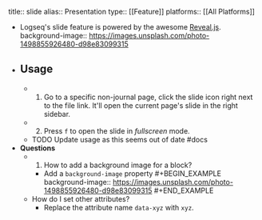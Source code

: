 title:: slide
alias:: Presentation
type:: [[Feature]]
platforms:: [[All Platforms]]

- Logseq's slide feature is powered by the awesome [Reveal.js](https://revealjs.com/).
  background-image:: https://images.unsplash.com/photo-1498855926480-d98e83099315
- ## Usage
	- 1. Go to a specific non-journal page, click the slide icon right next to the file link.
	  It'll open the current page's slide in the right sidebar.
	- 2. Press `f` to open the slide in _fullscreen_ mode.
	- TODO Update usage as this seems out of date #docs
- **Questions**
	- 1. How to add a background image for a block?
		- Add a `background-image` property
		  #+BEGIN_EXAMPLE
		  background-image:: https://images.unsplash.com/photo-1498855926480-d98e83099315
		  #+END_EXAMPLE
	- How do I set other attributes?
		- Replace the attribute name `data-xyz` with `xyz`.